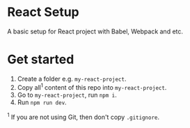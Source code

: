 # React Setup

A basic setup for React project with Babel, Webpack and etc.

# Get started

1. Create a folder e.g. `my-react-project`.
2. Copy all<sup>1</sup> content of this repo into `my-react-project`. 
3. Go to `my-react-project`, run `npm i`.
4. Run `npm run dev`.

<sup>1</sup> If you are not using Git, then don't copy `.gitignore`.
